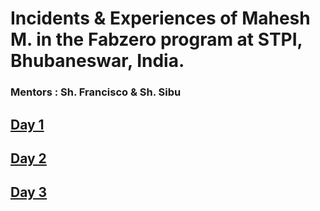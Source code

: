 # Incidents & Experiences of Mahesh M. in the Fabzero program at STPI, Bhubaneswar, India.
### Mentors : Sh. Francisco & Sh. Sibu

## [Day 1](day1.md)

## [Day 2](day2.md)

## [Day 3](day3.md)